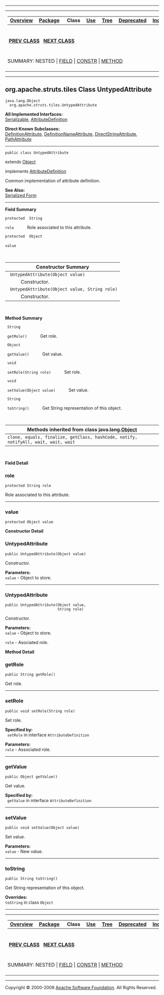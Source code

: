------------------------------------------------------------------------

<span id="navbar_top"></span> [](#skip-navbar_top "Skip navigation links")

<table>
<colgroup>
<col width="50%" />
<col width="50%" />
</colgroup>
<tbody>
<tr class="odd">
<td align="left"><span id="navbar_top_firstrow"></span>
<table>
<tbody>
<tr class="odd">
<td align="left"><a href="../../../../overview-summary.html.md"><strong>Overview</strong></a> </td>
<td align="left"><a href="package-summary.html.md"><strong>Package</strong></a> </td>
<td align="left"> <strong>Class</strong> </td>
<td align="left"><a href="class-use/UntypedAttribute.html.md"><strong>Use</strong></a> </td>
<td align="left"><a href="package-tree.html.md"><strong>Tree</strong></a> </td>
<td align="left"><a href="../../../../deprecated-list.html.md"><strong>Deprecated</strong></a> </td>
<td align="left"><a href="../../../../index-all.html.md"><strong>Index</strong></a> </td>
<td align="left"><a href="../../../../help-doc.html.md"><strong>Help</strong></a> </td>
</tr>
</tbody>
</table></td>
<td align="left"></td>
</tr>
<tr class="even">
<td align="left"> <a href="../../../../org/apache/struts/tiles/TilesUtilStrutsModulesImpl.html.md" title="class in org.apache.struts.tiles"><strong>PREV CLASS</strong></a>   <a href="../../../../org/apache/struts/tiles/UrlController.html" title="class in org.apache.struts.tiles"><strong>NEXT CLASS</strong></a></td>
<td align="left"><a href="../../../../index.html.md?org/apache/struts/tiles/UntypedAttribute.html"><strong>FRAMES</strong></a>    <a href="UntypedAttribute.html"><strong>NO FRAMES</strong></a>    
<a href="../../../../allclasses-noframe.html.md"><strong>All Classes</strong></a></td>
</tr>
<tr class="odd">
<td align="left">SUMMARY: NESTED | <a href="#field_summary">FIELD</a> | <a href="#constructor_summary">CONSTR</a> | <a href="#method_summary">METHOD</a></td>
<td align="left">DETAIL: <a href="#field_detail">FIELD</a> | <a href="#constructor_detail">CONSTR</a> | <a href="#method_detail">METHOD</a></td>
</tr>
</tbody>
</table>

<span id="skip-navbar_top"></span>

------------------------------------------------------------------------

org.apache.struts.tiles
 Class UntypedAttribute
-----------------------

    java.lang.Object
      org.apache.struts.tiles.UntypedAttribute

**All Implemented Interfaces:**  
[Serializable](http://java.sun.com/j2se/1.4.2/docs/api/java/io/Serializable.html.md?is-external=true "class or interface in java.io"), [AttributeDefinition](../../../../org/apache/struts/tiles/AttributeDefinition.html "interface in org.apache.struts.tiles")

<!-- -->

**Direct Known Subclasses:**  
[DefinitionAttribute](../../../../org/apache/struts/tiles/DefinitionAttribute.html.md "class in org.apache.struts.tiles"), [DefinitionNameAttribute](../../../../org/apache/struts/tiles/DefinitionNameAttribute.html "class in org.apache.struts.tiles"), [DirectStringAttribute](../../../../org/apache/struts/tiles/DirectStringAttribute.html "class in org.apache.struts.tiles"), [PathAttribute](../../../../org/apache/struts/tiles/PathAttribute.html "class in org.apache.struts.tiles")

------------------------------------------------------------------------

    public class UntypedAttribute

extends [Object](http://java.sun.com/j2se/1.4.2/docs/api/java/lang/Object.html.md?is-external=true "class or interface in java.lang")

implements [AttributeDefinition](../../../../org/apache/struts/tiles/AttributeDefinition.html.md "interface in org.apache.struts.tiles")

Common implementation of attribute definition.

**See Also:**  
[Serialized Form](../../../../serialized-form.html.md#org.apache.struts.tiles.UntypedAttribute)

------------------------------------------------------------------------

<span id="field_summary"></span>

**Field Summary**

`protected  String`

`role`
           Role associated to this attribute.

`protected  Object`

`value`
            

  <span id="constructor_summary"></span>

| **Constructor Summary**                        |
|------------------------------------------------|
| ` UntypedAttribute(Object value)`              
            Constructor.                         |
| ` UntypedAttribute(Object value, String role)` 
            Constructor.                         |

  <span id="method_summary"></span>

**Method Summary**

` String`

` getRole()`
           Get role.

` Object`

` getValue()`
           Get value.

` void`

` setRole(String role)`
           Set role.

` void`

` setValue(Object value)`
           Set value.

` String`

` toString()`
           Get String representation of this object.

 <span id="methods_inherited_from_class_java.lang.Object"></span>

| **Methods inherited from class java.lang.[Object](http://java.sun.com/j2se/1.4.2/docs/api/java/lang/Object.html.md?is-external=true "class or interface in java.lang")** |
|-----------------------------------------------------------------------------------------------------------------------------------------------------------------------|
| `clone, equals, finalize, getClass, hashCode, notify, notifyAll, wait, wait, wait`                                                                                    |

 

<span id="field_detail"></span>

**Field Detail**

<span id="role"></span>

### role

    protected String role

Role associated to this attribute.

------------------------------------------------------------------------

<span id="value"></span>

### value

    protected Object value

<span id="constructor_detail"></span>

**Constructor Detail**

### UntypedAttribute

    public UntypedAttribute(Object value)

Constructor.

**Parameters:**  
`value` - Object to store.

------------------------------------------------------------------------

### UntypedAttribute

    public UntypedAttribute(Object value,
                            String role)

Constructor.

**Parameters:**  
`value` - Object to store.

`role` - Asociated role.

<span id="method_detail"></span>

**Method Detail**

### getRole

    public String getRole()

Get role.

------------------------------------------------------------------------

### setRole

    public void setRole(String role)

Set role.

**Specified by:**  
` setRole` in interface `AttributeDefinition`

<!-- -->

**Parameters:**  
`role` - Associated role.

------------------------------------------------------------------------

### getValue

    public Object getValue()

Get value.

**Specified by:**  
` getValue` in interface `AttributeDefinition`

------------------------------------------------------------------------

### setValue

    public void setValue(Object value)

Set value.

**Parameters:**  
`value` - New value.

------------------------------------------------------------------------

### toString

    public String toString()

Get String representation of this object.

**Overrides:**  
`toString` in class `Object`

------------------------------------------------------------------------

<span id="navbar_bottom"></span> [](#skip-navbar_bottom "Skip navigation links")

<table>
<colgroup>
<col width="50%" />
<col width="50%" />
</colgroup>
<tbody>
<tr class="odd">
<td align="left"><span id="navbar_bottom_firstrow"></span>
<table>
<tbody>
<tr class="odd">
<td align="left"><a href="../../../../overview-summary.html.md"><strong>Overview</strong></a> </td>
<td align="left"><a href="package-summary.html.md"><strong>Package</strong></a> </td>
<td align="left"> <strong>Class</strong> </td>
<td align="left"><a href="class-use/UntypedAttribute.html.md"><strong>Use</strong></a> </td>
<td align="left"><a href="package-tree.html.md"><strong>Tree</strong></a> </td>
<td align="left"><a href="../../../../deprecated-list.html.md"><strong>Deprecated</strong></a> </td>
<td align="left"><a href="../../../../index-all.html.md"><strong>Index</strong></a> </td>
<td align="left"><a href="../../../../help-doc.html.md"><strong>Help</strong></a> </td>
</tr>
</tbody>
</table></td>
<td align="left"></td>
</tr>
<tr class="even">
<td align="left"> <a href="../../../../org/apache/struts/tiles/TilesUtilStrutsModulesImpl.html.md" title="class in org.apache.struts.tiles"><strong>PREV CLASS</strong></a>   <a href="../../../../org/apache/struts/tiles/UrlController.html" title="class in org.apache.struts.tiles"><strong>NEXT CLASS</strong></a></td>
<td align="left"><a href="../../../../index.html.md?org/apache/struts/tiles/UntypedAttribute.html"><strong>FRAMES</strong></a>    <a href="UntypedAttribute.html"><strong>NO FRAMES</strong></a>    
<a href="../../../../allclasses-noframe.html.md"><strong>All Classes</strong></a></td>
</tr>
<tr class="odd">
<td align="left">SUMMARY: NESTED | <a href="#field_summary">FIELD</a> | <a href="#constructor_summary">CONSTR</a> | <a href="#method_summary">METHOD</a></td>
<td align="left">DETAIL: <a href="#field_detail">FIELD</a> | <a href="#constructor_detail">CONSTR</a> | <a href="#method_detail">METHOD</a></td>
</tr>
</tbody>
</table>

<span id="skip-navbar_bottom"></span>

------------------------------------------------------------------------

Copyright © 2000-2008 [Apache Software Foundation](http://www.apache.org/). All Rights Reserved.

